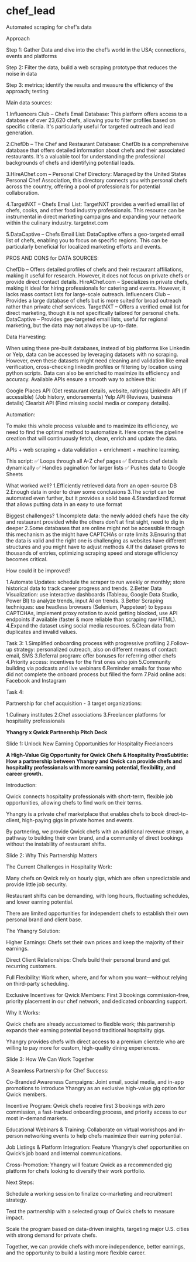# chef_lead
Automated scraping for chef's data

Approach 

Step 1: Gather Data and dive into the chef’s world in the USA; connections, events and platforms

Step 2: Filter the data, build a web scraping prototype that reduces the noise in data

Step 3: metrics; identify the results and measure the efficiency of the approach; testing

Main data sources:

1.Influencers Club – Chefs Email Database: This platform offers access to a database of over 23,620 chefs, allowing you to filter profiles based on specific criteria. It's particularly useful for targeted outreach and lead generation.

2.ChefDb – The Chef and Restaurant Database: ChefDb is a comprehensive database that offers detailed information about chefs and their associated restaurants. It's a valuable tool for understanding the professional backgrounds of chefs and identifying potential leads.

3.HireAChef.com – Personal Chef Directory: Managed by the United States Personal Chef Association, this directory connects you with personal chefs across the country, offering a pool of professionals for potential collaboration.

4.TargetNXT – Chefs Email List: TargetNXT provides a verified email list of chefs, cooks, and other food industry professionals. This resource can be instrumental in direct marketing campaigns and expanding your network within the culinary industry.
targetnxt.com

5.DataCaptive – Chefs Email List: DataCaptive offers a geo-targeted email list of chefs, enabling you to focus on specific regions. This can be particularly beneficial for localized marketing efforts and events.


PROS AND CONS for DATA SOURCES:

ChefDb – Offers detailed profiles of chefs and their restaurant affiliations, making it useful for research. However, it does not focus on private chefs or provide direct contact details.
HireAChef.com – Specializes in private chefs, making it ideal for hiring professionals for catering and events. However, it lacks mass contact lists for large-scale outreach.
Influencers Club – Provides a large database of chefs but is more suited for broad outreach rather than private chef services.
TargetNXT – Offers a verified email list for direct marketing, though it is not specifically tailored for personal chefs.
DataCaptive – Provides geo-targeted email lists, useful for regional marketing, but the data may not always be up-to-date.


Data Harvesting:

When using these pre-built databases, instead of big platforms like Linkedin or Yelp, data can be accessed by leveraging datasets with no scraping. However, even these datasets might need cleaning and validation like email verification, cross-checking linkedin profiles or filtering by location using python scripts.
Data can also be enriched to maximize its efficiency and accuracy. Available APIs ensure a smooth way to achieve this: 

Google Places API (Get restaurant details, website, ratings)
LinkedIn API (if accessible) (Job history, endorsements)
Yelp API (Reviews, business details)
Clearbit API (Find missing social media or company details).

Automation:

To make this whole process valuable and to maximize its efficiency, we need to find the optimal method to automatize it.
Here comes the pipeline creation that will continuously fetch, clean, enrich and update the data.

APIs + web scraping + data validation + enrichment + machine learning.

This script: 
✅ Loops through all A-Z chef pages
✅ Extracts chef details dynamically
✅ Handles pagination for larger lists
✅ Pushes data to Google Sheets

What worked well?
1.Efficiently retrieved data from an open-source DB
2.Enough data in order to draw some conclusions
3.The script can be automated even further, but it provides a solid base
4.Standardized format that allows putting data in an easy to use format


Biggest challenges?
1.Incomplete data: the newly added chefs have the city and restaurant provided while the others don't at first sight, need to dig in deeper
2.Some databases that are online might not be accessible through this mechanism as the might have CAPTCHAs or rate limits
3.Ensuring that the data is valid and the right one is challenging as websites have different structures and you might have to adjust methods
4.If the dataset grows to thousands of entries, optimizing scraping speed and storage efficiency becomes critical.

How could it be improved?

1.Automate Updates: schedule the scraper to run weekly or monthly; store historical data to track career progress and trends.
2.Better Data Visualization: use interactive dashboards (Tableau, Google Data Studio, Power BI) to analyze trends, input AI on trends.
3.Better Scraping techniques: use headless browsers (Selenium, Puppeteer) to bypass CAPTCHAs, implement proxy rotation to avoid getting blocked, use API endpoints if available (faster & more reliable than scraping raw HTML).
4.Expand the dataset using social media resources.
5.Clean data from duplicates and invalid values.

Task 3:
1.Simplified onboarding process with progressive profiling
2.Follow-up strategy: personalized outreach, also on different means of contact: email, SMS
3.Referral program: offer bonuses for referring other chefs
4.Priority access: incentives for the first ones who join
5.Community building via podcasts and live webinars
6.Reminder emails for those who did not complete the onboard process but filled the form
7.Paid online ads: Facebook and Instagram

Task 4:

Partnership for chef acquisition - 3 target organizations:

1.Culinary institutes
2.Chef associations
3.Freelancer platforms for hospitality professionals

**Yhangry x Qwick Partnership Pitch Deck**

Slide 1: Unlock New Earning Opportunities for Hospitality Freelancers

**A High-Value Gig Opportunity for Qwick Chefs & Hospitality ProsSubtitle: How a partnership between Yhangry and Qwick can provide chefs and hospitality professionals with more earning potential, flexibility, and career growth.**

Introduction:

Qwick connects hospitality professionals with short-term, flexible job opportunities, allowing chefs to find work on their terms.

Yhangry is a private chef marketplace that enables chefs to book direct-to-client, high-paying gigs in private homes and events.

By partnering, we provide Qwick chefs with an additional revenue stream, a pathway to building their own brand, and a community of direct bookings without the instability of restaurant shifts.

Slide 2: Why This Partnership Matters

The Current Challenges in Hospitality Work:

Many chefs on Qwick rely on hourly gigs, which are often unpredictable and provide little job security.

Restaurant shifts can be demanding, with long hours, fluctuating schedules, and lower earning potential.

There are limited opportunities for independent chefs to establish their own personal brand and client base.

The Yhangry Solution:

Higher Earnings: Chefs set their own prices and keep the majority of their earnings.

Direct Client Relationships: Chefs build their personal brand and get recurring customers.

Full Flexibility: Work when, where, and for whom you want—without relying on third-party scheduling.

Exclusive Incentives for Qwick Members: First 3 bookings commission-free, priority placement in our chef network, and dedicated onboarding support.

Why It Works:

Qwick chefs are already accustomed to flexible work; this partnership expands their earning potential beyond traditional hospitality gigs.

Yhangry provides chefs with direct access to a premium clientele who are willing to pay more for custom, high-quality dining experiences.

Slide 3: How We Can Work Together

A Seamless Partnership for Chef Success:

Co-Branded Awareness Campaigns: Joint email, social media, and in-app promotions to introduce Yhangry as an exclusive high-value gig option for Qwick members.

Incentive Program: Qwick chefs receive first 3 bookings with zero commission, a fast-tracked onboarding process, and priority access to our most in-demand markets.

Educational Webinars & Training: Collaborate on virtual workshops and in-person networking events to help chefs maximize their earning potential.

Job Listings & Platform Integration: Feature Yhangry’s chef opportunities on Qwick’s job board and internal communications.

Cross-Promotion: Yhangry will feature Qwick as a recommended gig platform for chefs looking to diversify their work portfolio.

Next Steps:

Schedule a working session to finalize co-marketing and recruitment strategy.

Test the partnership with a selected group of Qwick chefs to measure impact.

Scale the program based on data-driven insights, targeting major U.S. cities with strong demand for private chefs.

Together, we can provide chefs with more independence, better earnings, and the opportunity to build a lasting more flexible career.



